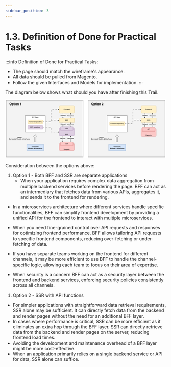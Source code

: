 ```yaml
---
sidebar_position: 3
---
```


# 1.3. Definition of Done for Practical Tasks

:::info
Definition of Done for Practical Tasks:

+ The page should match the wireframe's appearance.
+ All data should be pulled from Magento.
+ Follow the given Interfaces and Models for implementation.
:::

The diagram below shows what should you have after finishing this Trail.

![img.png](assets/architecture.png)

Consideration between the options above:

1. Option 1 - Both BFF and SSR are separate applications
   + When your application requires complex data aggregation from multiple backend services before rendering the page. BFF can act as an intermediary that fetches data from various APIs, aggregates it, and sends it to the frontend for rendering.
+ In a microservices architecture where different services handle specific functionalities, BFF can simplify frontend development by providing a unified API for the frontend to interact with multiple microservices.
+ When you need fine-grained control over API requests and responses for optimizing frontend performance. BFF allows tailoring API requests to specific frontend components, reducing over-fetching or under-fetching of data.

+ If you have separate teams working on the frontend for different channels, it may be more efficient to use BFF to handle the channel-specific logic, allowing each team to focus on their area of expertise.

+ When security is a concern BFF can act as a security layer between the frontend and backend services, enforcing security policies consistently across all channels.

1. Option 2 - SSR with API functions

+ For simpler applications with straightforward data retrieval requirements, SSR alone may be sufficient. It can directly fetch data from the backend and render pages without the need for an additional BFF layer.
+ In cases where performance is critical, SSR can be more efficient as it eliminates an extra hop through the BFF layer. SSR can directly retrieve data from the backend and render pages on the server, reducing frontend load times.
+ Avoiding the development and maintenance overhead of a BFF layer might be more cost-effective.
+ When an application primarily relies on a single backend service or API for data, SSR alone can suffice.